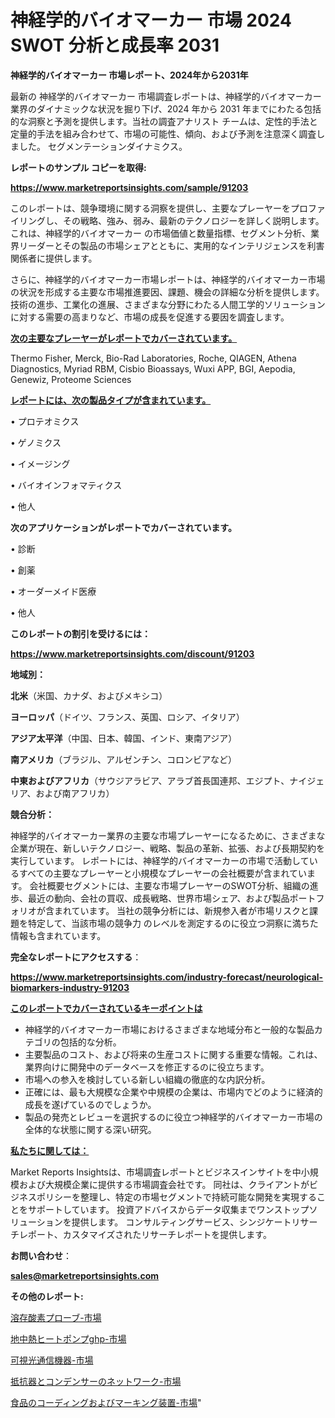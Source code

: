 # 神経学的バイオマーカー 市場 2024 SWOT 分析と成長率 2031

<strong>神経学的バイオマーカー 市場レポート、2024年から2031年</strong>

最新の 神経学的バイオマーカー 市場調査レポートは、神経学的バイオマーカー 業界のダイナミックな状況を掘り下げ、2024 年から 2031 年までにわたる包括的な洞察と予測を提供します。当社の調査アナリスト チームは、定性的手法と定量的手法を組み合わせて、市場の可能性、傾向、および予測を注意深く調査しました。 セグメンテーションダイナミクス。



<strong>レポートのサンプル コピーを取得:</strong> <a href=https://www.marketreportsinsights.com/sample/91203>

<strong><u>https://www.marketreportsinsights.com/sample/91203</u></strong></a>

このレポートは、競争環境に関する洞察を提供し、主要なプレーヤーをプロファイリングし、その戦略、強み、弱み、最新のテクノロジーを詳しく説明します。 これは、神経学的バイオマーカー の市場価値と数量指標、セグメント分析、業界リーダーとその製品の市場シェアとともに、実用的なインテリジェンスを利害関係者に提供します。

さらに、神経学的バイオマーカー市場レポートは、神経学的バイオマーカー市場の状況を形成する主要な市場推進要因、課題、機会の詳細な分析を提供します。 技術の進歩、工業化の進展、さまざまな分野にわたる人間工学的ソリューションに対する需要の高まりなど、市場の成長を促進する要因を調査します。



<strong><u>次の主要なプレーヤーがレポートでカバーされています。</u></strong>

Thermo Fisher, Merck, Bio-Rad Laboratories, Roche, QIAGEN, Athena Diagnostics, Myriad RBM, Cisbio Bioassays, Wuxi APP, BGI, Aepodia, Genewiz, Proteome Sciences



<strong><u><b>レポートには、次の製品タイプが含まれています。</b></u></strong>

• プロテオミクス

• ゲノミクス

• イメージング

• バイオインフォマティクス

• 他人



<strong><b>次のアプリケーションがレポートでカバーされています。</b></strong>

• 診断

• 創薬

• オーダーメイド医療

• 他人



<strong><b>このレポートの割引を受けるには：</b></strong><a href=https://www.marketreportsinsights.com/discount/91203>

<strong><u>https://www.marketreportsinsights.com/discount/91203</u></strong></a>



<strong>地域別：</strong>



<strong>北米</strong>（米国、カナダ、およびメキシコ）



<strong>ヨーロッパ</strong>（ドイツ、フランス、英国、ロシア、イタリア）



<strong>アジア太平洋</strong>（中国、日本、韓国、インド、東南アジア）



<strong>南アメリカ</strong>（ブラジル、アルゼンチン、コロンビアなど）



<strong>中東およびアフリカ</strong>（サウジアラビア、アラブ首長国連邦、エジプト、ナイジェリア、および南アフリカ）



<strong>競合分析：</strong>

神経学的バイオマーカー業界の主要な市場プレーヤーになるために、さまざまな企業が現在、新しいテクノロジー、戦略、製品の革新、拡張、および長期契約を実行しています。 レポートには、神経学的バイオマーカーの市場で活動しているすべての主要なプレーヤーと小規模なプレーヤーの会社概要が含まれています。 会社概要セグメントには、主要な市場プレーヤーのSWOT分析、組織の進歩、最近の動向、会社の買収、成長戦略、世界市場シェア、および製品ポートフォリオが含まれています。 当社の競争分析には、新規参入者が市場リスクと課題を特定して、当該市場の競争力 のレベルを測定するのに役立つ洞察に満ちた情報も含まれています。



<strong>完全なレポートにアクセスする</strong>：

<a href=https://www.marketreportsinsights.com/industry-forecast/neurological-biomarkers-industry-91203>

<strong><u>https://www.marketreportsinsights.com/industry-forecast/neurological-biomarkers-industry-91203</u></strong></a>



<strong><u><b>このレポートでカバーされているキーポイントは</b></u></strong>
<ul>
  <li>神経学的バイオマーカー市場におけるさまざまな地域分布と一般的な製品カテゴリの包括的な分析。</li>
  <li>主要製品のコスト、および将来の生産コストに関する重要な情報。これは、業界向けに開発中のデータベースを修正するのに役立ちます。</li>
  <li>市場への参入を検討している新しい組織の徹底的な内訳分析。</li>
  <li>正確には、最も大規模な企業や中規模の企業は、市場内でどのように経済的成長を遂げているのでしょうか。</li>
  <li>製品の発売とレビューを選択するのに役立つ神経学的バイオマーカー市場の全体的な状態に関する深い研究。</li>
</ul>


<strong><u><b>私たちに関しては：</b></u></strong>

Market Reports Insightsは、市場調査レポートとビジネスインサイトを中小規模および大規模企業に提供する市場調査会社です。 同社は、クライアントがビジネスポリシーを整理し、特定の市場セグメントで持続可能な開発を実現することをサポートしています。 投資アドバイスからデータ収集までワンストップソリューションを提供します。 コンサルティングサービス、シンジケートリサーチレポート、カスタマイズされたリサーチレポートを提供します。



<strong><b>お問い合わせ</b></strong>：

<a href=mailto:sales@marketreportsinsights.com>

<strong><u>sales@marketreportsinsights.com</u></strong></a>



<strong>その他のレポート:</strong>

<a href=https://www.linkedin.com/pulse/溶存酸素プローブ-市場-2023-総利益と主要ベンダー-2030-analytics-achievers-24-analysis-edrqf/>溶存酸素プローブ-市場</a>

<a href=https://www.linkedin.com/pulse/地中熱ヒートポンプghp-市場-2023-競争分析と事業成長-2030-fgprf/>地中熱ヒートポンプghp-市場</a>

<a href=https://www.linkedin.com/pulse/可視光通信機器-市場-2023-最新の-cagr-および成長分析-2030-trend-titans-360-analysis-rzq8f/>可視光通信機器-市場</a>

<a href=https://www.linkedin.com/pulse/抵抗器とコンデンサーのネットワーク-市場-2030-年までの需要に焦点を当てた-2023-年調査レポート-pr-news-hub-dgg8f/>抵抗器とコンデンサーのネットワーク-市場</a>

<a href=https://www.linkedin.com/pulse/食品のコーディングおよびマーキング装置-市場-2023-最新の-cagr-th5sf/>食品のコーディングおよびマーキング装置-市場</a>"
